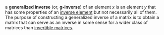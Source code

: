 a **generalized inverse** (or, **g-inverse**) of an element _x_ is an element _y_ that has some properties of an [inverse element](https://en.wikipedia.org/wiki/Inverse_element "Inverse element") but not necessarily all of them. The purpose of constructing a generalized inverse of a matrix is to obtain a matrix that can serve as an inverse in some sense for a wider class of matrices than [invertible matrices](https://en.wikipedia.org/wiki/Invertible_matrix "Invertible matrix").